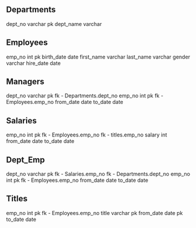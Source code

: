 Departments
-
dept_no varchar pk
dept_name varchar



Employees
-
emp_no int pk
birth_date date
first_name varchar
last_name varchar
gender varchar
hire_date date



Managers
-
dept_no varchar pk fk - Departments.dept_no
emp_no int pk fk - Employees.emp_no
from_date date
to_date date



Salaries
-
emp_no int pk fk - Employees.emp_no fk - titles.emp_no
salary int
from_date date
to_date date



Dept_Emp
-
dept_no varchar pk fk - Salaries.emp_no fk - Departments.dept_no
emp_no int pk fk - Employees.emp_no
from_date date
to_date date



Titles
-
emp_no int pk fk - Employees.emp_no
title varchar pk
from_date date pk
to_date date